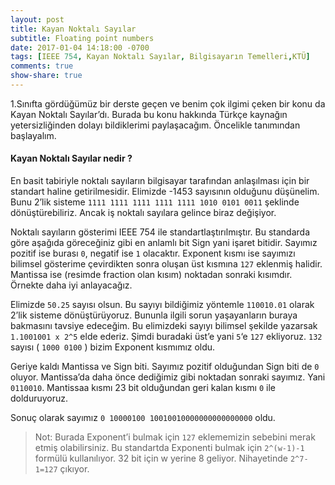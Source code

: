 ```yaml
---
layout: post
title: Kayan Noktalı Sayılar
subtitle: Floating point numbers
date: 2017-01-04 14:18:00 -0700
tags: [IEEE 754, Kayan Noktalı Sayılar, Bilgisayarın Temelleri,KTÜ]
comments: true
show-share: true
---
```


1.Sınıfta gördüğümüz bir derste geçen ve benim çok ilgimi çeken bir konu da Kayan Noktalı Sayılar’dı. Burada bu konu hakkında Türkçe kaynağın yetersizliğinden dolayı bildiklerimi paylaşacağım. Öncelikle tanımından başlayalım.

#### Kayan Noktalı Sayılar nedir ?

En basit tabiriyle noktalı sayıların bilgisayar tarafından anlaşılması için bir standart haline getirilmesidir. Elimizde -1453 sayısının olduğunu düşünelim. Bunu 2’lik sisteme `1111 1111 1111 1111 1111 1010 0101 0011` şeklinde dönüştürebiliriz. Ancak iş noktalı sayılara  gelince biraz değişiyor.

Noktalı sayıların gösterimi IEEE 754 ile standartlaştırılmıştır. Bu standarda göre aşağıda göreceğiniz gibi en anlamlı bit Sign yani işaret bitidir. Sayımız pozitif ise burası `0`, negatif ise `1` olacaktır. Exponent kısmı ise sayımızı bilimsel gösterime çevirdikten sonra oluşan üst kısmına `127` eklenmiş halidir. Mantissa ise (resimde fraction olan kısım) noktadan sonraki kısımdır. Örnekte daha iyi anlayacağız.

Elimizde `50.25` sayısı olsun. Bu sayıyı bildiğimiz yöntemle `110010.01` olarak 2’lik sisteme dönüştürüyoruz. Bununla ilgili sorun yaşayanların buraya bakmasını tavsiye edeceğim. Bu elimizdeki sayıyı bilimsel şekilde yazarsak  `1.1001001 x 2^5` elde ederiz. Şimdi buradaki üst’e yani `5`‘e `127` ekliyoruz. `132` sayısı ( `1000 0100` ) bizim Exponent kısmımız oldu.

Geriye kaldı Mantissa ve Sign biti. Sayımız pozitif olduğundan Sign biti de `0` oluyor. Mantissa’da daha önce dediğimiz gibi noktadan sonraki sayımız. Yani `0110010`. Mantissaa kısmı 23 bit olduğundan geri kalan kısmı `0` ile dolduruyoruz.

Sonuç olarak sayımız `0 10000100 10010010000000000000000` oldu.

>Not: Burada Exponent’i bulmak için `127` eklememizin sebebini merak etmiş olabilirsiniz. Bu standartda  Exponenti bulmak için `2^(w-1)-1` formülü kullanılıyor. 32 bit için w yerine 8 geliyor. Nihayetinde `2^7-1=127` çıkıyor.
